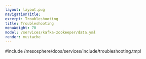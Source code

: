 ```yaml
---
layout: layout.pug
navigationTitle:
excerpt: Troubleshooting
title: Troubleshooting
menuWeight: 70
model: /services/kafka-zookeeper/data.yml
render: mustache
---
```


#include /mesosphere/dcos/services/include/troubleshooting.tmpl
